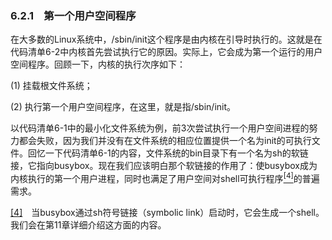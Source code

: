 ### 6.2.1　第一个用户空间程序

在大多数的Linux系统中，/sbin/init这个程序是由内核在引导时执行的。这就是在代码清单6-2中内核首先尝试执行它的原因。实际上，它会成为第一个运行的用户空间程序。回顾一下，内核的执行次序如下：

(1) 挂载根文件系统；

(2) 执行第一个用户空间程序，在这里，就是指/sbin/init。

以代码清单6-1中的最小化文件系统为例，前3次尝试执行一个用户空间进程的努力都会失败，因为我们并没有在文件系统的相应位置提供一个名为init的可执行文件。回忆一下代码清单6-1的内容，文件系统的bin目录下有一个名为sh的软链接，它指向busybox。现在我们应该明白那个软链接的作用了：使busybox成为内核执行的第一个用户进程，同时也满足了用户空间对shell可执行程序<a class="my_markdown" href="['#anchor064']"><sup class="my_markdown">[4]</sup></a>的普遍需求。

<a class="my_markdown" href="['#ac064']">[4]</a>　当busybox通过sh符号链接（symbolic link）启动时，它会生成一个shell。我们会在第11章详细介绍这方面的内容。

